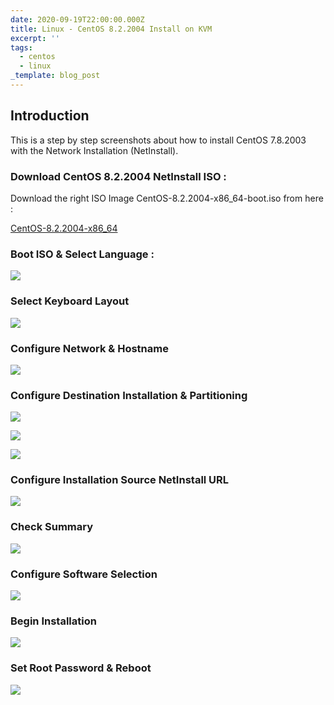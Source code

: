 ```yaml
---
date: 2020-09-19T22:00:00.000Z
title: Linux - CentOS 8.2.2004 Install on KVM
excerpt: ''
tags:
  - centos
  - linux
_template: blog_post
---
```






## Introduction

This is a step by step screenshots about how to install CentOS 7.8.2003 with the Network Installation (NetInstall).

### Download CentOS 8.2.2004 NetInstall ISO :

Download the right ISO Image CentOS-8.2.2004-x86_64-boot.iso from here :

[CentOS-8.2.2004-x86_64](http://mirrors.atosworldline.com/public/centos/8.2.2004/isos/x86_64/ "CentOS-8.2.2004 x86_64 version")

### Boot ISO & Select Language :

![](/images/2020-09-14.png)

### Select Keyboard Layout

![](/images/2020-09-14-2.png)

### Configure Network & Hostname

![](/images/2020-09-20-12_44_26-clipboard.png)

### Configure Destination Installation & Partitioning

![](/images/2020-09-14-5.png)

![](/images/2020-09-14-7.png)

![](/images/2020-09-14-8.png)

### Configure Installation Source NetInstall URL

![](/images/2020-09-14-11.png)

### Check Summary

![](/images/2020-09-18.png)

### Configure Software Selection

![](/images/2020-09-18-1.png)

### Begin Installation

![](/images/2020-09-18-2.png)

### Set Root Password & Reboot

![](/images/2020-09-18-3.png)
